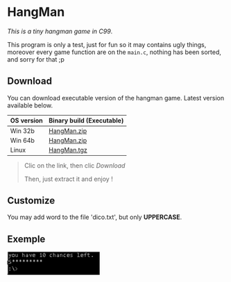# HangMan
*This is a tiny hangman game in C99*.

This program is only a test, just for fun so it may contains ugly things,
moreover every game function are on the `main.c`,
nothing has been sorted, and sorry for that ;p

## Download

You can download executable version of the hangman game.
Latest version available below.

| OS version | Binary build (Executable) |
|------------|---------------------------|
| Win 32b    | [HangMan.zip]() |
| Win 64b    | [HangMan.zip](bin/HangMan.zip) |
| Linux      | [HangMan.tgz]() |

> Clic on the link, then clic *Download*
>
> Then, just extract it and enjoy !

## Customize
You may add word to the file 'dico.txt', but only **UPPERCASE**.

## Exemple

![exemple](exemple.gif)
